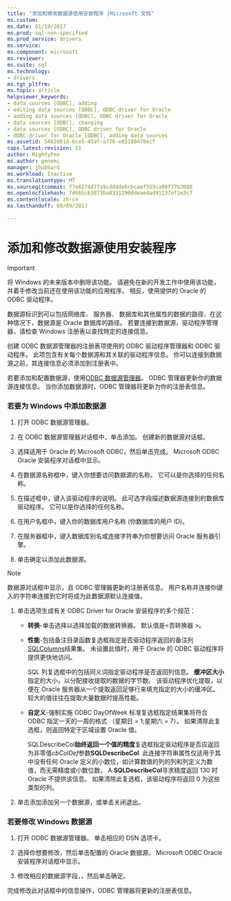 ```yaml
---
title: "添加和修改数据源使用安装程序 |Microsoft 文档"
ms.custom: 
ms.date: 01/19/2017
ms.prod: sql-non-specified
ms.prod_service: drivers
ms.service: 
ms.component: microsoft
ms.reviewer: 
ms.suite: sql
ms.technology:
- drivers
ms.tgt_pltfrm: 
ms.topic: article
helpviewer_keywords:
- data sources [ODBC], adding
- editing data sources [ODBC], ODBC driver for Oracle
- adding data sources [ODBC], ODBC driver for Oracle
- data sources [ODBC], changing
- data sources [ODBC], ODBC driver for Oracle
- ODBC driver for Oracle [ODBC], adding data sources
ms.assetid: 54b2d61d-6ce5-45af-a776-e03180470ecf
caps.latest.revision: 11
author: MightyPen
ms.author: genemi
manager: jhubbard
ms.workload: Inactive
ms.translationtype: MT
ms.sourcegitcommit: f7e6274d77a9cdd4de6cbcaef559ca99f77b3608
ms.openlocfilehash: fd665c63873ba8331290ddeae4ad91137ef1e3c7
ms.contentlocale: zh-cn
ms.lasthandoff: 09/09/2017

---
```

# <a name="adding-and-modifying-data-sources-using-setup"></a>添加和修改数据源使用安装程序
> [!IMPORTANT]  
>  将 Windows 的未来版本中删除该功能。 请避免在新的开发工作中使用该功能，并着手修改当前还在使用该功能的应用程序。 相反，使用提供的 Oracle 的 ODBC 驱动程序。  
  
 数据源标识到可以包括网络库、 服务器、 数据库和其他属性的数据的路径，在这种情况下，数据源是 Oracle 数据库的路径。 若要连接到数据源，驱动程序管理器，请检查 Windows 注册表以查找特定的连接信息。  
  
 创建 ODBC 数据源管理器的注册表项使用的 ODBC 驱动程序管理器和 ODBC 驱动程序。 此项包含有关每个数据源和其关联的驱动程序信息。 你可以连接到数据源之前，其连接信息必须添加到注册表中。  
  
 若要添加和配置数据源，使用[ODBC 数据源管理器](../../odbc/admin/odbc-data-source-administrator.md)。 ODBC 管理器更新你的数据源连接信息。 当你添加数据源时，ODBC 管理器将更新为你的注册表信息。  
  
### <a name="to-add-a-data-source-for-windows"></a>若要为 Windows 中添加数据源  
  
1.  打开 ODBC 数据源管理器。  
  
2.  在 ODBC 数据源管理器对话框中，单击添加。 创建新的数据源对话框。  
  
3.  选择适用于 Oracle 的 Microsoft ODBC，然后单击完成。 Microsoft ODBC Oracle 安装程序对话框中显示。  
  
4.  在数据源名称框中，键入你想要访问数据源的名称。 它可以是你选择的任何名称。  
  
5.  在描述框中，键入该驱动程序的说明。 此可选字段描述数据源连接到的数据库驱动程序。 它可以是你选择的任何名称。  
  
6.  在用户名框中，键入你的数据库用户名称 (你数据库的用户 ID)。  
  
7.  在服务器框中，键入数据库别名或连接字符串为你想要访问 Oracle 服务器引擎。  
  
8.  单击确定以添加此数据源。  
  
> [!NOTE]  
>  数据源对话框中显示，且 ODBC 管理器更新的注册表信息。 用户名称并连接你键入的字符串连接到它时将成为此数据源默认连接值。  
  
1.  单击选项生成有关 ODBC Driver for Oracle 安装程序的多个规范：  
  
    -   **转换**-单击选择以选择加载的数据转换器。 默认值是\<否转换器 >。  
  
    -   **性能**-包括备注目录函数复选框指定是否驱动程序返回的备注列[SQLColumns](../../odbc/microsoft/level-1-api-functions-odbc-driver-for-oracle.md)结果集。 未设置此值时，用于 Oracle 的 ODBC 驱动程序将提供更快地访问。  
  
         SQL 列复选框中的包括同义词指定驱动程序是否返回列信息。 **缓冲区大小**指定的大小，以分配接收提取的数据的字节数。 该驱动程序优化提取，以便在 Oracle 服务器从一个提取返回足够行来填充指定的大小的缓冲区。 较大的值往往在提取大量数据时提高性能。  
  
    -   **自定义**-强制实施 ODBC DayOfWeek 标准复选框指定结果集将符合 ODBC 指定一天的一周的格式 （星期日 = 1;星期六 = 7）。 如果清除此复选框，则返回特定于区域设置 Oracle 值。  
  
         SQLDescribeCol**始终返回一个值的精度**复选框指定驱动程序是否应返回为非零值*cbColDef*参数**SQLDescribeCol**. 此连接字符串属性仅适用于其中没有任何 Oracle 定义的小数位，如计算数值的列的列和列定义为数值，而无需精度或小数位数。 A **SQLDescribeCol**寻求精度返回 130 时 Oracle 不提供该信息。 如果清除此复选框，该驱动程序将返回 0 为这些类型的列。  
  
2.  单击添加添加另一个数据源，或单击关闭退出。  
  
### <a name="to-modify-a-data-source-for-windows"></a>若要修改 Windows 数据源  
  
1.  打开 ODBC 数据源管理器。 单击相应的 DSN 选项卡。  
  
2.  选择你想要修改，然后单击配置的 Oracle 数据源。 Microsoft ODBC Oracle 安装程序对话框中显示。  
  
3.  修改相应的数据源字段，，然后单击确定。  
  
 完成修改此对话框中的信息操作，ODBC 管理器将更新的注册表信息。

